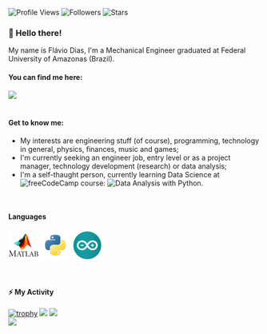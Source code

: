 ![Profile Views](https://komarev.com/ghpvc/?username=flaviohasd&color=green)  ![Followers](https://img.shields.io/github/followers/flaviohasd)  ![Stars](https://img.shields.io/github/stars/flaviohasd?label=Profile%20Stars&logo=Profile%20stars&logoColor=g)

### 👋 Hello there!

My name is Flávio Dias, I'm a Mechanical Engineer graduated at Federal University of Amazonas (Brazil).

#### You can find me here:
<p align="left">
<div> 
<a href="https://www.linkedin.com/in/flaviohasd/" target="_blank"><img src="https://img.shields.io/badge/-LinkedIn-%230077B5?style=for-the-badge&logo=linkedin&logoColor=white" target="_blank"></a>
</div>

<br/>

#### Get to know me:
- My interests are engineering stuff (of course), programming, technology in general, physics, finances, music and games;
- I'm currently seeking an engineer job, entry level or as a project manager, technology development (research) or data analysis;
- I'm a self-thaught person, currently learning Data Science at ![freeCodeCamp](https://github.com/freeCodeCamp) course: ![Data Analysis with Python](https://www.freecodecamp.org/learn/data-analysis-with-python/).

<br/>

#### Languages

<code><img height="60" src="https://raw.githubusercontent.com/github/explore/80688e429a7d4ef2fca1e82350fe8e3517d3494d/topics/matlab/matlab.png"></code>
<code><img height="60" src="https://raw.githubusercontent.com/github/explore/80688e429a7d4ef2fca1e82350fe8e3517d3494d/topics/python/python.png"></code>
<code><img height="60" src="https://raw.githubusercontent.com/github/explore/80688e429a7d4ef2fca1e82350fe8e3517d3494d/topics/arduino/arduino.png"></code>

<br/>

#### ⚡ My Activity

[![trophy](https://github-profile-trophy.vercel.app/?username=flaviohasd&margin-w=8)](https://github.com/ryo-ma/github-profile-trophy)
![](https://github-readme-stats.vercel.app/api?username=flaviohasd&theme=light&hide_border=false&include_all_commits=true&count_private=true)
![](https://github-readme-streak-stats.herokuapp.com/?user=flaviohasd&theme=light&hide_border=false)<br/>
![](https://github-readme-stats.vercel.app/api/top-langs/?username=flaviohasd&theme=light&hide_border=false&include_all_commits=true&count_private=true&layout=compact)

